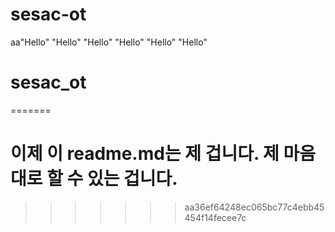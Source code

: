 sesac-ot
=======
aa"Hello" 
"Hello" 
"Hello" 
"Hello" 
"Hello" 
"Hello" 

sesac_ot
=======
=======
# 이제 이 readme.md는 제 겁니다. 제 마음대로 할 수 있는 겁니다.
>>>>>>> aa36ef64248ec065bc77c4ebb45454f14fecee7c

